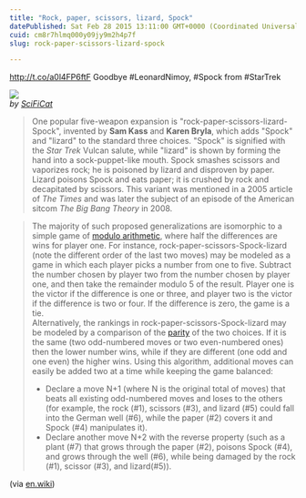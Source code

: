 ```yaml
---
title: "Rock, paper, scissors, lizard, Spock"
datePublished: Sat Feb 28 2015 13:11:00 GMT+0000 (Coordinated Universal Time)
cuid: cm8r7hlmq000y09jy9m2h4p7f
slug: rock-paper-scissors-lizard-spock

---
```



http://t.co/a0l4FP6ftF Goodbye #LeonardNimoy, #Spock from #StarTrek

[![](https://cdn.hashnode.com/res/hashnode/image/upload/v1743071032708/142dcdcb-6709-498c-b4de-c1ebee5ff0da.gif)](http://scificat.deviantart.com/art/Rock-Paper-Scissors-Lizard-Spock-292403867)  
_by [SciFiCat](http://scificat.deviantart.com/)_

> One popular five-weapon expansion is "rock-paper-scissors-lizard-Spock", invented by **Sam Kass** and **Karen Bryla**, which adds "Spock" and "lizard" to the standard three choices. "Spock" is signified with the _Star Trek_ Vulcan salute, while "lizard" is shown by forming the hand into a sock-puppet-like mouth. Spock smashes scissors and vaporizes rock; he is poisoned by lizard and disproven by paper. Lizard poisons Spock and eats paper; it is crushed by rock and decapitated by scissors. This variant was mentioned in a 2005 article of _The Times_ and was later the subject of an episode of the American sitcom _The Big Bang Theory_ in 2008.

> The majority of such proposed generalizations are isomorphic to a simple game of [modulo arithmetic](http://en.wikipedia.org/wiki/Modular_arithmetic), where half the differences are wins for player one. For instance, rock-paper-scissors-Spock-lizard (note the different order of the last two moves) may be modeled as a game in which each player picks a number from one to five. Subtract the number chosen by player two from the number chosen by player one, and then take the remainder modulo 5 of the result. Player one is the victor if the difference is one or three, and player two is the victor if the difference is two or four. If the difference is zero, the game is a tie.  
> Alternatively, the rankings in rock-paper-scissors-Spock-lizard may be modeled by a comparison of the [parity](http://en.wikipedia.org/wiki/Parity_(mathematics)) of the two choices. If it is the same (two odd-numbered moves or two even-numbered ones) then the lower number wins, while if they are different (one odd and one even) the higher wins. Using this algorithm, additional moves can easily be added two at a time while keeping the game balanced:
> 
> *   Declare a move N+1 (where N is the original total of moves) that beats all existing odd-numbered moves and loses to the others (for example, the rock (#1), scissors (#3), and lizard (#5) could fall into the German well (#6), while the paper (#2) covers it and Spock (#4) manipulates it).
> *   Declare another move N+2 with the reverse property (such as a plant (#7) that grows through the paper (#2), poisons Spock (#4), and grows through the well (#6), while being damaged by the rock (#1), scissor (#3), and lizard(#5)).

(via [en.wiki](http://en.wikipedia.org/wiki/Rock-paper-scissors))
